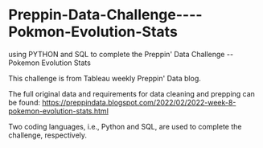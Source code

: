 # Preppin-Data-Challenge----Pokmon-Evolution-Stats

using PYTHON and SQL to complete the Preppin' Data Challenge -- Pokemon Evolution Stats

This challenge is from Tableau weekly Preppin' Data blog.

The full original data and requirements for data cleaning and prepping can be found: https://preppindata.blogspot.com/2022/02/2022-week-8-pokemon-evolution-stats.html

Two coding languages, i.e., Python and SQL, are used to complete the challenge, respectively.
